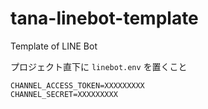 # tana-linebot-template
Template of LINE Bot

プロジェクト直下に `linebot.env` を置くこと

```
CHANNEL_ACCESS_TOKEN=XXXXXXXXX
CHANNEL_SECRET=XXXXXXXXX
```
